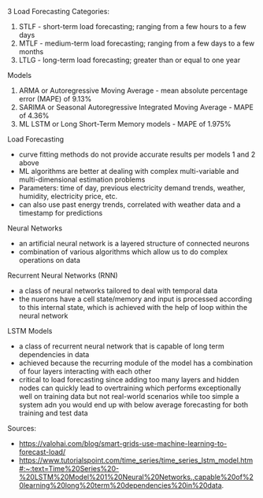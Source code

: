 3 Load Forecasting Categories:
1. STLF - short-term load forecasting; ranging from a few hours to a few days
2. MTLF - medium-term load forecasting; ranging from a few days to a few months
3. LTLG - long-term load forecasting; greater than or equal to one year

Models
1. ARMA or Autoregressive Moving Average - mean absolute percentage error (MAPE) of 9.13%
2. SARIMA or Seasonal Autoregressive Integrated Moving Average - MAPE of 4.36%
3. ML LSTM or Long Short-Term Memory models - MAPE of 1.975% 

Load Forecasting
- curve fitting methods do not provide accurate results per models 1 and 2 above
- ML algorithms are better at dealing with complex multi-variable and multi-dimensional estimation problems
- Parameters: time of day, previous electricity demand trends, weather, humidity, electricity price, etc.
- can also use past energy trends, correlated with weather data and a timestamp for predictions

Neural Networks
- an artificial neural network is a layered structure of connected neurons
- combination of various algorithms which allow us to do complex operations on data

Recurrent Neural Networks (RNN)
- a class of neural networks tailored to deal with temporal data
- the nuerons have a cell state/memory and input is processed according to this internal state, which is achieved with the help of loop within the neural network

LSTM Models
- a class of recurrent neural network that is capable of long term dependencies in data
- achieved because the recurring module of the model has a combination of four layers interacting with each other
- critical to load forecasting since adding too many layers and hidden nodes can quickly lead to overtraining which performs exceptionally well on training data but not real-world scenarios while too simple a system adn you would end up with below average forecasting for both training and test data

Sources:
- https://valohai.com/blog/smart-grids-use-machine-learning-to-forecast-load/
- https://www.tutorialspoint.com/time_series/time_series_lstm_model.htm#:~:text=Time%20Series%20-%20LSTM%20Model%201%20Neural%20Networks.,capable%20of%20learning%20long%20term%20dependencies%20in%20data.
